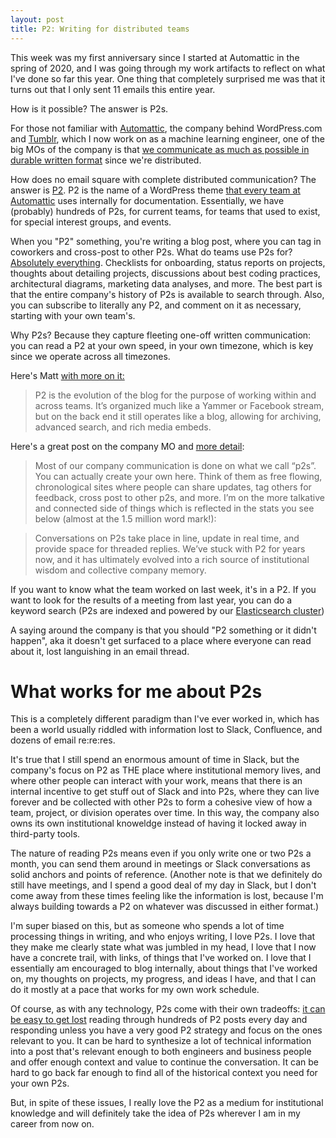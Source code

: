 ```yaml
---
layout: post
title: P2: Writing for distributed teams
---
```

 
<meta name="twitter:card" content="summary">
<meta name="twitter:site" content="@vboykis">
<meta name="twitter:creator" content="@vboykis">
<meta name="twitter:title" content="Using P2s">
<meta name="twitter:description" content="How to keep institutional memory fresh">

This week was my first anniversary since I started at Automattic in the spring of 2020,  and I was going through my work artifacts to reflect on what I've done so far this year. One thing that completely surprised me was that it turns out that I only sent 11 emails this entire year.
 
How is it possible? The answer is P2s.
 
For those not familiar with [Automattic](https://automattic.com/), the company behind WordPress.com and [Tumblr](https://photomatt.tumblr.com/post/186964618222/automattic-tumblr), which I now work on as a machine learning engineer, one of the big MOs of the company is that [we communicate as much as possible in durable written format](https://automattic.com/creed/) since we're distributed.
 
How does no email square with complete distributed communication? The answer is [P2](https://automattic.com/creed/).  P2 is the name of a WordPress theme [that every team at Automattic](https://ma.tt/2009/05/how-p2-changed-automattic/) uses internally for documentation. Essentially, we have (probably) hundreds of P2s, for current teams, for teams that used to exist, for special interest groups, and events.
 
When you "P2" something, you're writing a blog post, where you can tag in coworkers and cross-post to other P2s.  What do teams use P2s for? [Absolutely everything](https://p2guides.wordpress.com/best-practices/writing-useful-posts/). Checklists for onboarding, status reports on projects, thoughts about detailing projects, discussions about best coding practices, architectural diagrams, marketing data analyses, and more. The best part is that the entire company's history of P2s is available to search through. Also, you can subscribe to literally any P2, and comment on it as necessary, starting with your own team's.
 
Why P2s? Because they capture fleeting one-off written communication: you can read a P2 at your own speed, in your own timezone, which is key since we operate across all timezones.
 
Here's Matt [with more on it:](https://distributed.blog/2020/06/18/distributed-faq-p2-automattic/)
 
> P2 is the evolution of the blog for the purpose of working within and across teams. It’s organized much like a Yammer or Facebook stream, but on the back end it still operates like a blog, allowing for archiving, advanced search, and rich media embeds.
 
 
Here's a great post on the company MO and [more detail](https://nomad.blog/2020/12/08/you-might-not-love-working-at-automattic-if/):
 
> Most of our company communication is done on what we call “p2s”. You can actually create your own here. Think of them as free flowing, chronological sites where people can share updates, tag others for feedback, cross post to other p2s, and more. I’m on the more talkative and connected side of things which is reflected in the stats you see below (almost at the 1.5 million word mark!): 
 
> Conversations on P2s take place in line, update in real time, and provide space for threaded replies. We’ve stuck with P2 for years now, and it has ultimately evolved into a rich source of institutional wisdom and collective company memory.
 
If you want to know what the team worked on last week, it's in a P2. If you want to look for the results of a meeting from last year, you can do a keyword search (P2s are indexed and powered by our [Elasticsearch cluster](https://data.blog/2017/07/11/real-time-elasticsearch-indexing-on-wordpress-com/))
 
A saying around the company is that you should "P2 something or it didn't happen", aka it doesn't get surfaced to a place where everyone can read about it, lost languishing in an email thread.
 
# What works for me about P2s
 
This is a completely different paradigm than I've ever worked in, which has been a world usually riddled with information lost to Slack, Confluence, and dozens of email re:re:res. 
 
It's true that I still spend an enormous amount of time in Slack, but the company's focus on P2 as THE place where institutional memory lives, and where other people can interact with your work, means that there is an internal incentive to get stuff out of Slack and into P2s, where they can live forever and be collected with other P2s to form a cohesive view of how a team, project, or division operates over time. In this way, the company also owns its own institutional knoweldge instead of having it locked away in third-party tools.
 
The nature of reading P2s means even if you only write one or two P2s a month, you can send them around in meetings or Slack conversations as solid anchors and points of reference. (Another note is that we definitely do still have meetings, and I spend a good deal of my day in Slack, but I don't come away from these times feeling like the information is lost, because I'm always building towards a P2 on whatever was discussed in either format.)
 
I'm super biased on this, but as someone who spends a lot of time processing things in writing, and who enjoys writing, I love P2s. I love that they make me clearly state what was jumbled in my head, I love that I now have a concrete trail, with links, of things that I've worked on. I love that I essentially am encouraged to blog internally, about things that I've worked on, my thoughts on projects, my progress, and ideas I have, and that I can do it mostly at a pace that works for my own work schedule.
 
Of course, as with any technology, P2s come with their own tradeoffs: [it can be easy to get lost](https://automattic.design/2020/09/29/how-not-to-start-a-job-at-automattic/) reading through hundreds of P2 posts every day and responding unless you have a very good P2 strategy and focus on the ones relevant to you. It can be hard to synthesize a lot of technical information into a post that's relevant enough to both engineers and business people and offer enough context and value to continue the conversation. It can be hard to go back far enough to find all of the historical context you need for your own P2s. 
 
But, in spite of these issues, I really love the P2 as a medium for institutional knowledge and will definitely take the idea of P2s wherever I am in my career from now on.

